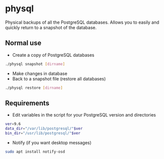 # physql
Physical backups of all the PostgreSQL databases. Allows you to easily and quickly return to a snapshot of the database.
## Normal use
- Create a copy of PostgreSQL databases
```bash
./physql snapshot [dirname]
```
- Make changes in database
- Back to a snapshot file (restore all databases)
```bash
./physql restore [dirname]
```
## Requirements
- Edit variables in the script for your PostgreSQL version and directories
```bash
ver=9.6
data_dir="/var/lib/postgresql/"$ver
bin_dir="/usr/lib/postgresql/"$ver
```
- Notify (if you want desktop messages)
```bash
sudo apt install notify-osd
```

